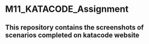 # M11_KATACODE_Assignment

## This repository contains the screenshots of scenarios completed on katacode website

